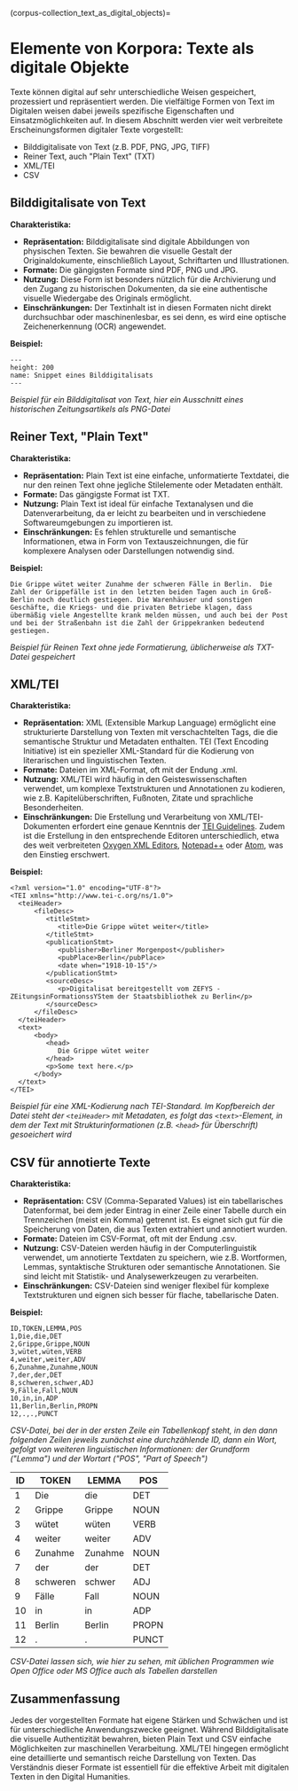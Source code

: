 (corpus-collection_text_as_digital_objects)=
# Elemente von Korpora: Texte als digitale Objekte

Texte können digital auf sehr unterschiedliche Weisen gespeichert, prozessiert und repräsentiert werden. Die vielfältige Formen von Text im Digitalen weisen dabei jeweils spezifische Eigenschaften und Einsatzmöglichkeiten auf. In diesem Abschnitt werden vier weit verbreitete Erscheinungsformen digitaler Texte vorgestellt: 

- Bilddigitalisate von Text (z.B. PDF, PNG, JPG, TIFF)
- Reiner Text, auch "Plain Text" (TXT)
- XML/TEI
- CSV

## Bilddigitalisate von Text

**Charakteristika:**

- **Repräsentation:** Bilddigitalisate sind digitale Abbildungen von physischen Texten. Sie bewahren die visuelle Gestalt der Originaldokumente, einschließlich Layout, Schriftarten und Illustrationen.
- **Formate:** Die gängigsten Formate sind PDF, PNG und JPG.
- **Nutzung:** Diese Form ist besonders nützlich für die Archivierung und den Zugang zu historischen Dokumenten, da sie eine authentische visuelle Wiedergabe des Originals ermöglicht.
- **Einschränkungen:** Der Textinhalt ist in diesen Formaten nicht direkt durchsuchbar oder maschinenlesbar, es sei denn, es wird eine optische Zeichenerkennung (OCR) angewendet.

**Beispiel:**

```{figure} ../assets/images/corpus-collection_text_as_digital_objects_image-example.png
---
height: 200
name: Snippet eines Bilddigitalisats
---
```

*Beispiel für ein Bilddigitalisat von Text, hier ein Ausschnitt eines historischen Zeitungsartikels als PNG-Datei*

## Reiner Text, "Plain Text"

**Charakteristika:**

- **Repräsentation:** Plain Text ist eine einfache, unformatierte Textdatei, die nur den reinen Text ohne jegliche Stilelemente oder Metadaten enthält.
- **Formate:** Das gängigste Format ist TXT.
- **Nutzung:** Plain Text ist ideal für einfache Textanalysen und die Datenverarbeitung, da er leicht zu bearbeiten und in verschiedene Softwareumgebungen zu importieren ist.
- **Einschränkungen:** Es fehlen strukturelle und semantische Informationen, etwa in Form von Textauszeichnungen, die für komplexere Analysen oder Darstellungen notwendig sind. 

**Beispiel:**

`
Die Grippe wütet weiter
Zunahme der schweren Fälle in Berlin. 
Die Zahl der Grippefälle ist in den letzten beiden Tagen auch in Groß-Berlin noch deutlich gestiegen. Die Warenhäuser und sonstigen Geschäfte, die Kriegs- und die privaten Betriebe klagen, dass übermäßig viele Angestellte krank melden müssen, und auch bei der Post und bei der Straßenbahn ist die Zahl der Grippekranken bedeutend gestiegen.
`

*Beispiel für Reinen Text ohne jede Formatierung, üblicherweise als TXT-Datei gespeichert*


## XML/TEI

**Charakteristika:**

- **Repräsentation:** XML (Extensible Markup Language) ermöglicht eine strukturierte Darstellung von Texten mit verschachtelten Tags, die die semantische Struktur und Metadaten enthalten. TEI (Text Encoding Initiative) ist ein spezieller XML-Standard für die Kodierung von literarischen und linguistischen Texten.
- **Formate:** Dateien im XML-Format, oft mit der Endung .xml.
- **Nutzung:** XML/TEI wird häufig in den Geisteswissenschaften verwendet, um komplexe Textstrukturen und Annotationen zu kodieren, wie z.B. Kapitelüberschriften, Fußnoten, Zitate und sprachliche Besonderheiten.
- 	**Einschränkungen:** Die Erstellung und Verarbeitung von XML/TEI-Dokumenten erfordert eine genaue Kenntnis der <a href="https://tei-c.org/guidelines/" class="external-link" target="_blank">TEI Guidelines</a>. Zudem ist die Erstellung in den entsprechende Editoren unterschiedlich, etwa des weit verbreiteten <a href="https://www.oxygenxml.com/" class="external-link" target="_blank">Oxygen XML Editors</a>, <a href="https://notepad-plus-plus.org" class="external-link" target="_blank">Notepad++</a> oder <a href="https://atom-editor.cc/" class="external-link" target="_blank">Atom</a>, was den Einstieg erschwert.

**Beispiel:** 

```
<?xml version="1.0" encoding="UTF-8"?>
<TEI xmlns="http://www.tei-c.org/ns/1.0">
  <teiHeader>
      <fileDesc>
         <titleStmt>
            <title>Die Grippe wütet weiter</title>
         </titleStmt>
         <publicationStmt>
            <publisher>Berliner Morgenpost</publisher>
            <pubPlace>Berlin</pubPlace>
            <date when="1918-10-15"/>
         </publicationStmt>
         <sourceDesc>
            <p>Digitalisat bereitgestellt vom ZEFYS - ZEitungsinFormationssYStem der Staatsbibliothek zu Berlin</p>
         </sourceDesc>
      </fileDesc>
  </teiHeader>
  <text>
      <body>
         <head>
            Die Grippe wütet weiter
         </head>
         <p>Some text here.</p>
      </body>
  </text>
</TEI>
```

*Beispiel für eine XML-Kodierung nach TEI-Standard. Im Kopfbereich der Datei steht der `<teiHeader>` mit Metadaten, es folgt das `<text>`-Element, in dem der Text mit Strukturinformationen (z.B. `<head>` für Überschrift) gesoeichert wird*

## CSV für annotierte Texte

**Charakteristika:**

- **Repräsentation:** CSV (Comma-Separated Values) ist ein tabellarisches Datenformat, bei dem jeder Eintrag in einer Zeile einer Tabelle durch ein Trennzeichen (meist ein Komma) getrennt ist. Es eignet sich gut für die Speicherung von Daten, die aus Texten extrahiert und annotiert wurden.
- **Formate:** Dateien im CSV-Format, oft mit der Endung .csv.
- **Nutzung:** CSV-Dateien werden häufig in der Computerlinguistik verwendet, um annotierte Textdaten zu speichern, wie z.B. Wortformen, Lemmas, syntaktische Strukturen oder semantische Annotationen. Sie sind leicht mit Statistik- und Analysewerkzeugen zu verarbeiten.
- **Einschränkungen:** CSV-Dateien sind weniger flexibel für komplexe Textstrukturen und eignen sich besser für flache, tabellarische Daten.

**Beispiel:** 

```
ID,TOKEN,LEMMA,POS
1,Die,die,DET
2,Grippe,Grippe,NOUN
3,wütet,wüten,VERB
4,weiter,weiter,ADV
6,Zunahme,Zunahme,NOUN
7,der,der,DET
8,schweren,schwer,ADJ
9,Fälle,Fall,NOUN
10,in,in,ADP
11,Berlin,Berlin,PROPN
12,.,.,PUNCT
```

*CSV-Datei, bei der in der ersten Zeile ein Tabellenkopf steht, in den dann folgenden Zeilen jeweils zunächst eine durchzählende ID, dann ein Wort, gefolgt von  weiteren linguistischen Informationen: der Grundform ("Lemma") und der Wortart ("POS", "Part of Speech")*


| ID  | TOKEN    | LEMMA   | POS   |
|-----|----------|---------|-------|
| 1   | Die      | die     | DET   |
| 2   | Grippe   | Grippe  | NOUN  |
| 3   | wütet    | wüten   | VERB  |
| 4   | weiter   | weiter  | ADV   |
| 6   | Zunahme  | Zunahme | NOUN  |
| 7   | der      | der     | DET   |
| 8   | schweren | schwer  | ADJ   |
| 9   | Fälle    | Fall    | NOUN  |
| 10  | in       | in      | ADP   |
| 11  | Berlin   | Berlin  | PROPN |
| 12  | .        | .       | PUNCT |

*CSV-Datei lassen sich, wie hier zu sehen, mit üblichen Programmen wie Open Office oder MS Office auch als Tabellen darstellen*


## Zusammenfassung
Jedes der vorgestellten Formate hat eigene Stärken und Schwächen und ist für unterschiedliche Anwendungszwecke geeignet. Während Bilddigitalisate die visuelle Authentizität bewahren, bieten Plain Text und CSV einfache Möglichkeiten zur maschinellen Verarbeitung. XML/TEI hingegen ermöglicht eine detaillierte und semantisch reiche Darstellung von Texten. Das Verständnis dieser Formate ist essentiell für die effektive Arbeit mit digitalen Texten in den Digital Humanities.
